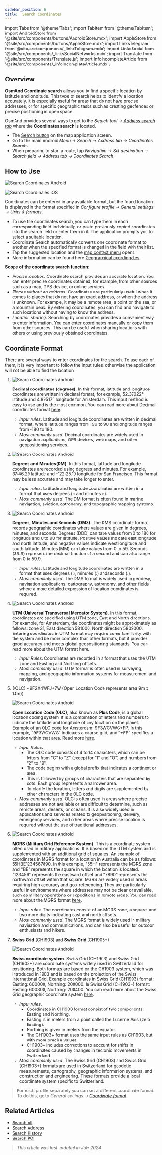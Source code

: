 ```yaml
---
sidebar_position: 6
title:  Search Coordinates
---
```


import Tabs from '@theme/Tabs';
import TabItem from '@theme/TabItem';
import AndroidStore from '@site/src/components/buttons/AndroidStore.mdx';
import AppleStore from '@site/src/components/buttons/AppleStore.mdx';
import LinksTelegram from '@site/src/components/_linksTelegram.mdx';
import LinksSocial from '@site/src/components/_linksSocialNetworks.mdx';
import Translate from '@site/src/components/Translate.js';
import InfoIncompleteArticle from '@site/src/components/_infoIncompleteArticle.mdx';


## Overview

**OsmAnd Coordinate search** allows you to find a specific location by latitude and longitude. This type of search helps to identify a location accurately. It is especially useful for areas that do not have precise addresses, or for specific geographic tasks such as creating geofences or precise positioning in open space.

OsmAnd provides several ways to get to the *Search tool → [Address search tab](../search/search-address.md)* where the **Coordinates search** is located.

- The [Search button](../widgets/map-buttons.md#search) on the map application screen.
- Go to the main Android *Menu → Search → Address tab → Coordinates Search*.
- When preparing to start a route, tap *Navigation → Set destination → Search field → Address tab → Coordinates Search*.  


## How to Use

<Tabs groupId="operating-systems">

<TabItem value="android" label="Android">

![Search Coordinates Android](@site/static/img/search/coordinates_search_android.png)

</TabItem>

<TabItem value="ios" label="iOS">

![Search Coordinates iOS](@site/static/img/search/coordinates_search_ios.png)

</TabItem>

</Tabs>

Coordinates can be entered in any available format, but the found location is displayed in the format specified in *Configure profile → General settings → Units & formats*.

- To use the coordinates search, you can type them in each corresponding field individually, or paste previously copied coordinates into the search field or enter them in it. The application prompts you to select a suitable location.
- Coordinate Search automatically converts one coordinate format to another when the specified format is changed in the field with their list.
- Tap the suggested location and the [map context menu](../map/map-context-menu.md#select-any-point-long-tap) opens.
- More information can be found here [Geographical coordingates](https://en.wikipedia.org/wiki/Geographic_coordinate_system).


**Scope of the coordinate search function**:

- *Precise location*. Coordinate search provides an accurate location. You can enter precise coordinates obtained, for example, from other sources such as a map, GPS device, or online services.
- *Places without an address*. Coordinates are particularly useful when it comes to places that do not have an exact address, or when the address is unknown. For example, it may be a remote area, a point on the sea, or a mountain peak. By entering coordinates, you can find and navigate to such locations without having to know the address.
- *Location sharing*. Searching by coordinates provides a convenient way to enter information. You can enter coordinates manually or copy them from other sources. This can be useful when sharing locations with others or using previously obtained coordinates.


## Coordinate Format

There are several ways to enter coordinates for the search. To use each of them, it is very important to follow the input rules, otherwise the application will not be able to find the location.

1. **<Translate android="true" ids="navigate_point_format_D"/>**  

    ![Search Coordinates Android](@site/static/img/search/coordinates_search_degrees_andr.png)  

    **Decimal coordinates (degrees)**. In this format, latitude and longitude coordinates are written in decimal format, for example, 52.37022° latitude and 4.89517° longitude for Amsterdam. This input method is easy to use and is the most common. You can read more about Decimal coordinates format [here](https://en.wikipedia.org/wiki/Decimal_degrees).  

    - *Input rules*. Latitude and longitude coordinates are written in decimal format, where latitude ranges from -90 to 90 and longitude ranges from -180 to 180.
    - *Most commonly used*. Decimal coordinates are widely used in navigation applications, GPS devices, web maps, and other geopositioning services.  

2. **<Translate android="true" ids="navigate_point_format_DM"/>**  

    ![Search Coordinates Android](@site/static/img/search/coordinates_search_DM_andr.png)  

    **Degrees and Minutes(DM)**. In this format, latitude and longitude coordinates are recorded using degrees and minutes. For example, 37:46.29 latitude and -122:25.10 longitude for San Francisco. This format may be less accurate and may take longer to enter.
    - *Input rules*. Latitude and longitude coordinates are written in a format that uses degrees (:) and minutes (:).
    - *Most commonly used*. The DM format is often found in marine navigation, aviation, astronomy, and topographic mapping systems.

3. **<Translate android="true" ids="navigate_point_format_DMS"/>**  

    ![Search Coordinates Android](@site/static/img/search/coordinates_search_DMS_andr.png)  

    **Degrees, Minutes and Seconds (DMS)**. The DMS coordinate format records geographic coordinates where values are given in degrees, minutes, and seconds. Degrees (DDD) can take values from 0 to 180 for longitude and 0 to 90 for latitude. Positive values indicate east longitude and north latitude, and negative values indicate west longitude and south latitude. Minutes (MM) can take values from 0 to 59. Seconds (SS.S) represent the decimal fraction of a second and can also range from 0 to 59.9.
    - *Input rules*. Latitude and longitude coordinates are written in a format that uses degrees (:), minutes (:) andseconds (.).
    - *Most commonly used*. The DMS format is widely used in geodesy, navigation applications, cartography, astronomy, and other fields where a more detailed expression of location coordinates is required.

4. **<Translate android="true" ids="navigate_point_format_utm"/>**  

    ![Search Coordinates Android](@site/static/img/search/coordinates_search_UTM_andr.png)  

    **UTM (Universal Transversal Mercator System)**. In this format, coordinates are specified using UTM zone, East and North directions. For example, for Amsterdam, the coordinates might be approximately as follows: zone 31, East direction 581000, North direction 5809000. Entering coordinates in UTM format may require some familiarity with the system and be more complex than other formats, but it provides good accuracy and meets global geopositioning standards. You can read more about the UTM format [here](https://en.wikipedia.org/wiki/Universal_Transverse_Mercator_coordinate_system).
    - *Input Rules*. Coordinates are recorded in a format that uses the UTM zone and Easting and Northing offsets.
    - *Most commonly used*. UTM format is often used in surveying, mapping, and geographic information systems for measurement and navigation.

5. **<Translate android="true" ids="navigate_point_format_olc"/>**  ((OLC) - 9F2X4WFJ+7W (Open Location Code represents area 9m x 14m))  

    ![Search Coordinates Android](@site/static/img/search/coordinates_search_OLC_andr.png)  

    **Open Location Code (OLC)**, also known as **Plus Code**, is a global location coding system. It is a combination of letters and numbers to indicate the latitude and longitude of any location on the planet. Example of an OLC code for Amsterdam: 9F3WCVWG+FP. In this example, "9F3WCVWG" indicates a coarse grid, and "+FP" specifies a location within that area. Read more [here](https://en.wikipedia.org/wiki/Open_Location_Code).
    - *Input Rules*.  
        - The OLC code consists of 4 to 14 characters, which can be letters from "C" to "Z" (except for "I" and "O") and numbers from "2" to "9".
        - The code begins with a global prefix that indicates a continent or area.
        - This is followed by groups of characters that are separated by dots. Each group represents a narrower area.
        - To clarify the location, letters and digits are supplemented by other characters in the OLC code.  
    - *Most commonly used*. OLC is often used in areas where precise addresses are not available or are difficult to determine, such as remote areas, deserts, or oceans. It is also widely used in applications and services related to geopositioning, delivery, emergency services, and other areas where precise location is required without the use of traditional addresses.  

6. **<Translate android="true" ids="navigate_point_mgrs"/>**  

    ![Search Coordinates Android](@site/static/img/search/coordinates_search_MGRS_andr.png)  

    **MGRS (Military Grid Reference System)**. This is a coordinate system often used in military applications. It is based on the UTM system and is supplemented with an additional grid of squares. An example of coordinates in MGRS format for a location in Australia can be as follows: 55HBE1234567890. In this example, "55H" represents the MGRS zone and "BE" represents the square in which the location is located. "123456" represents the eastward offset and "7890" represents the northward offset within that square. MGRS are widely used in areas requiring high accuracy and geo-referencing. They are particularly useful in environments where addresses may not be clear or available, such as military operations or expeditions in remote areas. You can read more about the MGRS format [here](https://en.wikipedia.org/wiki/Military_Grid_Reference_System).  
    - *Input rules*. The coordinates consist of an MGRS zone, a square, and two more digits indicating east and north offsets.
    - *Most commonly used*. The MGRS format is widely used in military navigation and communications, and can also be useful for outdoor enthusiasts and hikers.

7. **Swiss Grid** (CH1903) and **Swiss Grid** (CH1903+)  

    ![Search Coordinates Android](@site/static/img/search/coordinates_search_Swiss_andr.png)  

    **Swiss coordinate system**. Swiss Grid (CH1903) and Swiss Grid (CH1903+) are coordinate systems widely used in Switzerland for positioning. Both formats are based on the CH1903 system, which was introduced in 1903 and is based on the projection of the Swiss International Grid. Example coordinates in Swiss Grid (CH1903) format: Easting: 600000, Northing: 200000. In Swiss Grid (CH1903+) format: Easting: 600300, Northing: 200400. You can read more about the Swiss Grid geographic coordinate system [here](https://en.wikipedia.org/wiki/Swiss_coordinate_system).  
    - *Input rules*.  
        - Coordinates in CH1903 format consist of two components: Easting and Northing.
        - Easting is in meters from a point called the Lucerne Axis (zero Easting).
        - Northing is given in meters from the equator.
        - The CH1903+ format uses the same input rules as CH1903, but with more precise values.
        - CH1903+ includes corrections to account for shifts in coordinates caused by changes in tectonic movements in Switzerland.
    - *Most commonly used*. The Swiss Grid (CH1903) and Swiss Grid (CH1903+) formats are used in Switzerland for geodetic measurements, cartography, geographic information systems, and construction and engineering. These formats provide a local coordinate system specific to Switzerland.


> For each profile separately you can set a different coordinate format. To do this, go to *General settings → [Coordinate format](../personal/profiles.md#units--formats)*.


<!--

## Troubleshooting

https://github.com/osmandapp/OsmAnd/issues/14081  

https://github.com/osmandapp/OsmAnd/issues/16114  

https://github.com/osmandapp/OsmAnd/issues/14081  

-->


## Related Articles

- [Search All](./search-all.md)
- [Search Address](./search-address.md)
- [Search History](./search-history.md)
- [Search POI](./search-poi.md)


> *This article was last updated in July 2024*
